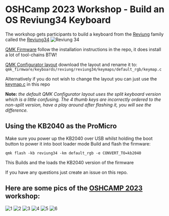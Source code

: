 # OSHCamp 2023 Workshop - Build an OS Reviung34 Keyboard

The workshop gets participants to build a keyboard from the [Reviung](https://github.com/gtips/reviung) family called the [Reviung34](https://github.com/gtips/reviung/tree/master/reviung34)
![Reviung 34](./images/Workshop-Reviung34-rot.jpg)

[QMK Firmware](https://github.com/qmk/qmk_firmware)
follow the installation instructions in the repo, it does install a lot of tool-chains BTW!

[QMK Configurator layout](https://config.qmk.fm/#/reviung/reviung34/LAYOUT_reviung34)
download the layout and rename it to:
`qmk_firmware/keyboards/reviung/reviung34/keymaps/default_rgb/keymap.c`

Alternatively if you do not wish to change the layout you can just use the [keymap.c](./reviung34/keymap.c) in this repo

**Note:** *the default QMK Configurator layout uses the split keyboard version which is a little confusing. The 4 thumb keys are incorrectly ordered to the non-split version, have a play around after flashing it, you will see the difference.*


## Using the KB2040 as the ProMicro 
Make sure you power up the KB2040 over USB whilst holding the boot button to power it into boot loader mode
Build and flash the firmware:
```
qmk flash -kb reviung34 -km default_rgb -e CONVERT_TO=kb2040
```
This Builds and the loads the KB2040 version of the firmware

If you have any questions just create an issue on this repo.

## Here are some pics of the [OSHCAMP 2023](https://oshug.org/event/oshcamp2023) workshop:

![1](./images/20230827_114513.jpg)
![2](./images/20230827_114517.jpg)
![3](./images/20230827_114544.jpg)
![4](./images/20230827_114538.jpg)
![5](./images/20230827_114513.jpg)
![6](./images/20230827_114551.jpg)

